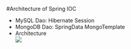 #Architecture of Spring IOC

- MySQL Dao:  Hibernate Session
- MongoDB Dao: SpringData MongoTemplate
- Architecture <br> <img src="../img/spring_architecture.jpg">
